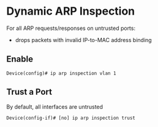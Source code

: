 # Dynamic ARP Inspection
For all ARP requests/responses on untrusted ports:
- drops packets with invalid IP-to-MAC address binding

## Enable
```
Device(config)# ip arp inspection vlan 1
```

## Trust a Port
By default, all interfaces are untrusted

```
Device(config-if)# [no] ip arp inspection trust
```
